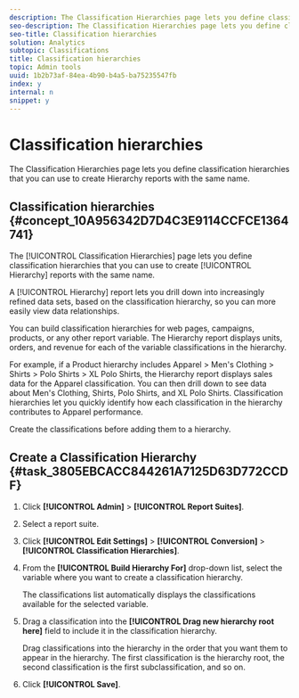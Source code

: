 ```yaml
---
description: The Classification Hierarchies page lets you define classification hierarchies that you can use to create Hierarchy reports with the same name.
seo-description: The Classification Hierarchies page lets you define classification hierarchies that you can use to create Hierarchy reports with the same name.
seo-title: Classification hierarchies
solution: Analytics
subtopic: Classifications
title: Classification hierarchies
topic: Admin tools
uuid: 1b2b73af-84ea-4b90-b4a5-ba75235547fb
index: y
internal: n
snippet: y
---
```


# Classification hierarchies

The Classification Hierarchies page lets you define classification hierarchies that you can use to create Hierarchy reports with the same name.

## Classification hierarchies {#concept_10A956342D7D4C3E9114CCFCE1364741}

The [!UICONTROL Classification Hierarchies] page lets you define classification hierarchies that you can use to create [!UICONTROL Hierarchy] reports with the same name. 

A [!UICONTROL Hierarchy] report lets you drill down into increasingly refined data sets, based on the classification hierarchy, so you can more easily view data relationships.

You can build classification hierarchies for web pages, campaigns, products, or any other report variable. The Hierarchy report displays units, orders, and revenue for each of the variable classifications in the hierarchy.

For example, if a Product hierarchy includes Apparel > Men's Clothing > Shirts > Polo Shirts > XL Polo Shirts, the Hierarchy report displays sales data for the Apparel classification. You can then drill down to see data about Men's Clothing, Shirts, Polo Shirts, and XL Polo Shirts. Classification hierarchies let you quickly identify how each classification in the hierarchy contributes to Apparel performance.

Create the classifications before adding them to a hierarchy. 

## Create a Classification Hierarchy {#task_3805EBCACC844261A7125D63D772CCDF}

<!-- 

t_classification_heirarchy.xml

 -->

1. Click **[!UICONTROL Admin]** > **[!UICONTROL Report Suites]**.
1. Select a report suite.
1. Click **[!UICONTROL Edit Settings]** > **[!UICONTROL Conversion]** > **[!UICONTROL Classification Hierarchies]**.
1. From the **[!UICONTROL Build Hierarchy For]** drop-down list, select the variable where you want to create a classification hierarchy.

   The classifications list automatically displays the classifications available for the selected variable. 
1. Drag a classification into the **[!UICONTROL Drag new hierarchy root here]** field to include it in the classification hierarchy.

   Drag classifications into the hierarchy in the order that you want them to appear in the hierarchy. The first classification is the hierarchy root, the second classification is the first subclassification, and so on. 
1. Click **[!UICONTROL Save]**.
